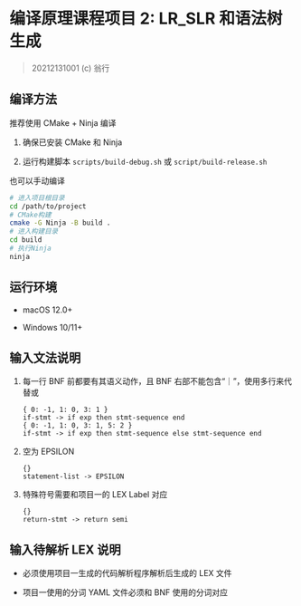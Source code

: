 # 编译原理课程项目 2: LR_SLR 和语法树生成

> 20212131001 (c) 翁行

## 编译方法

推荐使用 CMake + Ninja 编译

1. 确保已安装 CMake 和 Ninja

2. 运行构建脚本 `scripts/build-debug.sh` 或 `script/build-release.sh`

也可以手动编译

```bash
# 进入项目根目录
cd /path/to/project
# CMake构建
cmake -G Ninja -B build .
# 进入构建目录
cd build
# 执行Ninja
ninja
```

## 运行环境

- macOS 12.0+

- Windows 10/11+

## 输入文法说明

1. 每一行 BNF 前都要有其语义动作，且 BNF 右部不能包含“｜”，使用多行来代替或

   ```
   { 0: -1, 1: 0, 3: 1 }
   if-stmt -> if exp then stmt-sequence end
   { 0: -1, 1: 0, 3: 1, 5: 2 }
   if-stmt -> if exp then stmt-sequence else stmt-sequence end
   ```

2. 空为 EPSILON

   ```
   {}
   statement-list -> EPSILON
   ```

3. 特殊符号需要和项目一的 LEX Label 对应

   ```
   {}
   return-stmt -> return semi
   ```

## 输入待解析 LEX 说明

- 必须使用项目一生成的代码解析程序解析后生成的 LEX 文件

- 项目一使用的分词 YAML 文件必须和 BNF 使用的分词对应
